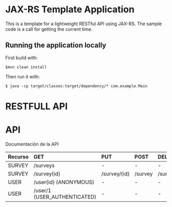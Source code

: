 # JAX-RS Template Application

This is a template for a lightweight RESTful API using JAX-RS. The sample code is a call for getting the current time.
    
## Running the application locally

First build with:

    $mvn clean install

Then run it with:

    $ java -cp target/classes:target/dependency/* com.example.Main


# RESTFULL API 

# API #

Documentación de la API

| Recurso   		|    GET   								|  PUT  		|  POST 	| DELETE  		|
| :-------- 		| :-------------						| :--   		| :--   	| :--    		|
| SURVEY			| /surveys 								|  - 			| -			| -  			|
| SURVEY			| /survey{id} 							|  /survey/{id}	| /survey 	| /survey/{id}  |
| USER 				| /user{id} (ANONYMOUS)  				| -  		  	|  -     	|     -   		|
| USER 				| /user/1 (USER_AUTHENTICATED)  		| - 		  	|  -     	|     -   		|

